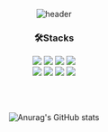 
<div align="center">
  
![header](https://capsule-render.vercel.app/api?type=waving&color=gradient&height=300&section=header&text=Heymin&fontSize=90)
    
  ### 🛠️Stacks
  <img src="https://img.shields.io/badge/React-61DAFB?style=flat-square&logo=React&logoColor=black"/>
  <img src="https://img.shields.io/badge/Typescript-3178C6?style=flat-square&logo=Typescript&logoColor=white"/>
  <img src="https://img.shields.io/badge/styled components-DB7093?style=flat-square&logo=styled-components&logoColor=white"/>
  <img src="https://img.shields.io/badge/JavaScript-F7DF1E?style=flat-square&logo=javascript&logoColor=black"/>
  
  <br/>
  
  <img src="https://img.shields.io/badge/jQuery-0769AD?style=flat-square&logo=jQuery&logoColor=white"/>
  <img src="https://img.shields.io/badge/HTML5-E34F26?style=flat-square&logo=html5&logoColor=white"/>
  <img src="https://img.shields.io/badge/CSS3-1572B6?style=flat-square&logo=css3&logoColor=white"/>
  <img src="https://img.shields.io/badge/GitHub-181717?style=flat-square&logo=GitHub&logoColor=white"/>
  


  <br/><br/>
    
  ![Anurag's GitHub stats](https://github-readme-stats.vercel.app/api?username=hyemin33&show_icons=true)
    
 
</div>
